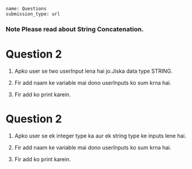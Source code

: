 ```ngMeta
name: Questions 
submission_type: url
```

### Note Please read about String Concatenation.

# Question 2

1. Apko user se two userInput lena
   hai jo.Jiska data type STRING.
   
 
2. Fir add naam ke variable mai 
    dono userInputs ko sum krna hai.
   
3. Fir add ko print karein.
   

# Question 2



1. Apko user se ek integer type ka aur ek string type ke inputs lene hai.
   
 
2. Fir add naam ke variable mai 
    dono userInputs ko sum krna hai.
   
3. Fir add ko print karein.
   
